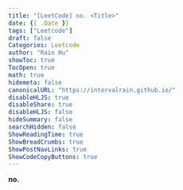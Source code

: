 ```yaml
---
title: "[LeetCode] no. <Title>"
date: {{ .Date }}
tags: ["Leetcode"]
draft: false
Categories: Leetcode
author: "Rain Hu"
showToc: true
TocOpen: true
math: true
hidemeta: false
canonicalURL: "https://intervalrain.github.io/"
disableHLJS: true
disableShare: true
disableHLJS: false
hideSummary: false
searchHidden: false
ShowReadingTime: true
ShowBreadCrumbs: true
ShowPostNavLinks: true
ShowCodeCopyButtons: true
---
```

**no. <Title>**
<!-- + Hardness: \\(\color{green}\textsf{Easy}\\) -->
<!-- + Hardness: \\(\color{orange}\textsf{Medium}\\) -->
<!-- + Hardness: \\(\color{red}\textsf{Hard}\\) -->
+ Ralated Topics: 
---
### 一、題目


**Example 1:**  
+ **Input:** 
+ **Output:** 
+ **Explanation:** 

**Example 2:**
+ **Input:** 
+ **Output:** 

**Example 3:**
+ **Input:** 
+ **Output:** 

**Constraints:**

---

### 二、分析


### 三、解題
#### 1. 
+ Time complexity: \\(O()\\)
+ Space complexity: \\(O()\\)
```C++

```
[回目錄 Catalog](/posts/leetcode)